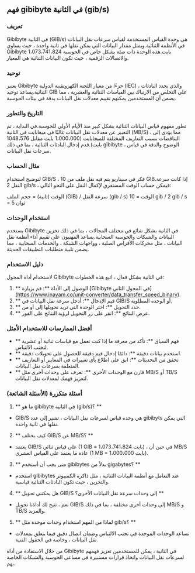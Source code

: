 ## فهم gibibyte في الثانية (gib/s)

### تعريف
Gibibyte في الثانية (GIB/s) هي وحدة القياس المستخدمة لقياس سرعات نقل البيانات في الأنظمة الثنائية.ويمثل مقدار البيانات التي يمكن نقلها في ثانية واحدة ، حيث يساوي Gibibyte 1،073،741،824 بايت.هذه الوحدة ذات صلة بشكل خاص في الحوسبة والاتصالات الرقمية ، حيث تكون البيانات الثنائية هي المعيار.

### توحيد
يعتبر Gibibyte جزءًا من معيار اللجنة الكهروتقنية الدولية (IEC) ، والذي يحدد البادئات الثنائية.يساعد توحيد GIB على التخلص من الارتباك بين القياسات الثنائية والعشرية ، مما يضمن أن المستخدمين يمكنهم تقييم معدلات نقل البيانات بدقة في بيئات الحوسبة.

### التاريخ والتطور
تطور مفهوم قياس البيانات الثنائية بشكل كبير منذ الأيام الأولى للحوسبة.في البداية ، تم التعبير عن معدلات نقل البيانات غالبًا في ميغابايت في الثانية (MB/S) ، مما يؤدي إلى التناقضات بسبب التعاريف المختلفة للميجابايت (1،000،000 بايت مقابل 1048،576 بايت).قدم إدخال البادئات الثنائية ، بما في ذلك gibibyte ، الوضوح والدقة في قياس سرعات نقل البيانات.

### مثال الحساب
لتوضيح استخدام GIB/S ، فكر في سيناريو يتم فيه نقل ملف من 10 GIB.إذا كانت سرعة النقل 2 gib/s ، فيمكن حساب الوقت المستغرق لإكمال النقل على النحو التالي:

الوقت (ثانية) = حجم الملف (GIB) / سرعة النقل (gib / s)
الوقت = 10 gib / 2 gib / s = 5 ثوان

### استخدام الوحدات
يستخدم Gibibyte في الثانية بشكل شائع في مختلف المجالات ، بما في ذلك تخزين البيانات والشبكات والحوسبة السحابية.يساعد المهنيون على تقييم أداء أنظمة نقل البيانات ، مثل محركات الأقراص الصلبة ، وواجهات الشبكة ، والخدمات السحابية ، مما يضمن تلبية متطلبات التطبيقات الحديثة.

### دليل الاستخدام
لاستخدام أداة المحول Gibibyte في الثانية بشكل فعال ، اتبع هذه الخطوات:

1. ** الوصول إلى الأداة **: قم بزيارة [Gibibyte في المحول الثاني] (https://www.inayam.co/unit-converter/data_transfer_speed_binary).
2. ** قيم الإدخال **: أدخل سرعة نقل البيانات في GIB/S أو الوحدة المطلوبة.
3. ** حدد التحويل **: اختر الوحدة التي تريد تحويلها إلى أو من.
4. ** عرض النتائج **: انقر على زر التحويل لرؤية النتائج على الفور.

### أفضل الممارسات للاستخدام الأمثل
- ** فهم السياق **: تأكد من معرفة ما إذا كنت تعمل مع قياسات ثنائية أو عشرية لتجنب الالتباس.
- ** استخدم بيانات دقيقة **: دائمًا إدخال قيم دقيقة للحصول على تحويلات دقيقة.
- ** تحقق من التحديثات **: ابق على اطلاع بأي تغييرات في المعايير أو التعاريف المتعلقة بسرعات نقل البيانات.
- ** قارن مع الوحدات الأخرى **: تعرف على وحدات أخرى مثل MB/S أو TB/S لتعزيز فهمك لمعدلات نقل البيانات.

### أسئلة متكررة (الأسئلة الشائعة)

1. ** ما هو gibibyte في الثانية (gib/s)؟ **
- GIB/S هي وحدة قياس لسرعات نقل البيانات ، تشير إلى عدد gibibyts التي يمكن نقلها في ثانية واحدة.

2. ** كيف يختلف GIB/S عن MB/S؟ **
- يعتمد GIB/S على قياس ثنائي (1 GIB = 1،073،741،824 بايت) ، في حين أن MB/S عادة ما يعتمد على القياس العشري (1 MB = 1،000،000 بايت).

3. ** متى يجب أن أستخدم gibibytes بدلاً من gigabytes؟ **
- استخدم gibibytes عند التعامل مع أنظمة البيانات الثنائية ، مثل ذاكرة الكمبيوتر والتخزين ، حيث تكون البادئات الثنائية قياسية.

4. ** هل يمكنني تحويل GIB/S إلى وحدات سرعة نقل البيانات الأخرى؟ **
- نعم ، تتيح لك أداةنا تحويل GIB/S إلى وحدات أخرى مختلفة ، بما في ذلك MB/S و TB/S والمزيد.

5. ** لماذا من المهم استخدام وحدات موحدة مثل gib/s؟ **
- تساعد الوحدات الموحدة في تجنب الالتباس وضمان اتصال دقيق فيما يتعلق بمعدلات نقل البيانات ، وخاصة في الحقول الفنية.

من خلال الاستفادة من أداة Gibibyte في الثانية ، يمكن للمستخدمين تعزيز فهمهم لسرعات نقل البيانات واتخاذ قرارات مستنيرة في مساعي الحوسبة والشبكات الخاصة بهم.
